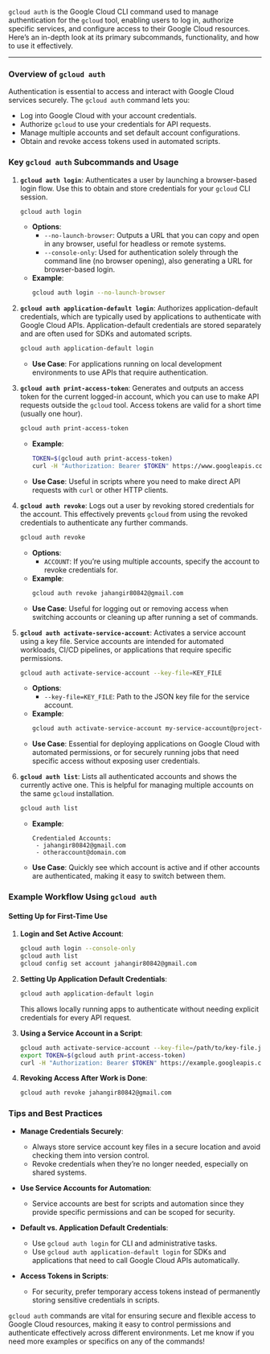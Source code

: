 `gcloud auth` is the Google Cloud CLI command used to manage authentication for the `gcloud` tool, enabling users to log in, authorize specific services, and configure access to their Google Cloud resources. Here’s an in-depth look at its primary subcommands, functionality, and how to use it effectively.

---

### Overview of `gcloud auth`

Authentication is essential to access and interact with Google Cloud services securely. The `gcloud auth` command lets you:
- Log into Google Cloud with your account credentials.
- Authorize `gcloud` to use your credentials for API requests.
- Manage multiple accounts and set default account configurations.
- Obtain and revoke access tokens used in automated scripts.

### Key `gcloud auth` Subcommands and Usage

1. **`gcloud auth login`**: 
   Authenticates a user by launching a browser-based login flow. Use this to obtain and store credentials for your `gcloud` CLI session.

   ```bash
   gcloud auth login
   ```

   - **Options**:
     - `--no-launch-browser`: Outputs a URL that you can copy and open in any browser, useful for headless or remote systems.
     - `--console-only`: Used for authentication solely through the command line (no browser opening), also generating a URL for browser-based login.
   - **Example**:
     ```bash
     gcloud auth login --no-launch-browser
     ```

2. **`gcloud auth application-default login`**:
   Authorizes application-default credentials, which are typically used by applications to authenticate with Google Cloud APIs. Application-default credentials are stored separately and are often used for SDKs and automated scripts.

   ```bash
   gcloud auth application-default login
   ```
   - **Use Case**: For applications running on local development environments to use APIs that require authentication.

3. **`gcloud auth print-access-token`**:
   Generates and outputs an access token for the current logged-in account, which you can use to make API requests outside the `gcloud` tool. Access tokens are valid for a short time (usually one hour).

   ```bash
   gcloud auth print-access-token
   ```
   - **Example**:
     ```bash
     TOKEN=$(gcloud auth print-access-token)
     curl -H "Authorization: Bearer $TOKEN" https://www.googleapis.com/storage/v1/b
     ```
   - **Use Case**: Useful in scripts where you need to make direct API requests with `curl` or other HTTP clients.

4. **`gcloud auth revoke`**:
   Logs out a user by revoking stored credentials for the account. This effectively prevents `gcloud` from using the revoked credentials to authenticate any further commands.

   ```bash
   gcloud auth revoke
   ```
   - **Options**:
     - `ACCOUNT`: If you’re using multiple accounts, specify the account to revoke credentials for.
   - **Example**:
     ```bash
     gcloud auth revoke jahangir80842@gmail.com
     ```
   - **Use Case**: Useful for logging out or removing access when switching accounts or cleaning up after running a set of commands.

5. **`gcloud auth activate-service-account`**:
   Activates a service account using a key file. Service accounts are intended for automated workloads, CI/CD pipelines, or applications that require specific permissions.

   ```bash
   gcloud auth activate-service-account --key-file=KEY_FILE
   ```
   - **Options**:
     - `--key-file=KEY_FILE`: Path to the JSON key file for the service account.
   - **Example**:
     ```bash
     gcloud auth activate-service-account my-service-account@project-id.iam.gserviceaccount.com --key-file=/path/to/key-file.json
     ```
   - **Use Case**: Essential for deploying applications on Google Cloud with automated permissions, or for securely running jobs that need specific access without exposing user credentials.

6. **`gcloud auth list`**:
   Lists all authenticated accounts and shows the currently active one. This is helpful for managing multiple accounts on the same `gcloud` installation.

   ```bash
   gcloud auth list
   ```
   - **Example**:
     ```plaintext
     Credentialed Accounts:
      - jahangir80842@gmail.com
      - otheraccount@domain.com
     ```
   - **Use Case**: Quickly see which account is active and if other accounts are authenticated, making it easy to switch between them.

### Example Workflow Using `gcloud auth`

#### Setting Up for First-Time Use

1. **Login and Set Active Account**:
   ```bash
   gcloud auth login --console-only
   gcloud auth list
   gcloud config set account jahangir80842@gmail.com
   ```

2. **Setting Up Application Default Credentials**:
   ```bash
   gcloud auth application-default login
   ```
   This allows locally running apps to authenticate without needing explicit credentials for every API request.

3. **Using a Service Account in a Script**:
   ```bash
   gcloud auth activate-service-account --key-file=/path/to/key-file.json
   export TOKEN=$(gcloud auth print-access-token)
   curl -H "Authorization: Bearer $TOKEN" https://example.googleapis.com/v1/myapi
   ```

4. **Revoking Access After Work is Done**:
   ```bash
   gcloud auth revoke jahangir80842@gmail.com
   ```

### Tips and Best Practices

- **Manage Credentials Securely**:
  - Always store service account key files in a secure location and avoid checking them into version control.
  - Revoke credentials when they’re no longer needed, especially on shared systems.

- **Use Service Accounts for Automation**:
  - Service accounts are best for scripts and automation since they provide specific permissions and can be scoped for security.

- **Default vs. Application Default Credentials**:
  - Use `gcloud auth login` for CLI and administrative tasks.
  - Use `gcloud auth application-default login` for SDKs and applications that need to call Google Cloud APIs automatically.

- **Access Tokens in Scripts**:
  - For security, prefer temporary access tokens instead of permanently storing sensitive credentials in scripts.

`gcloud auth` commands are vital for ensuring secure and flexible access to Google Cloud resources, making it easy to control permissions and authenticate effectively across different environments. Let me know if you need more examples or specifics on any of the commands!
